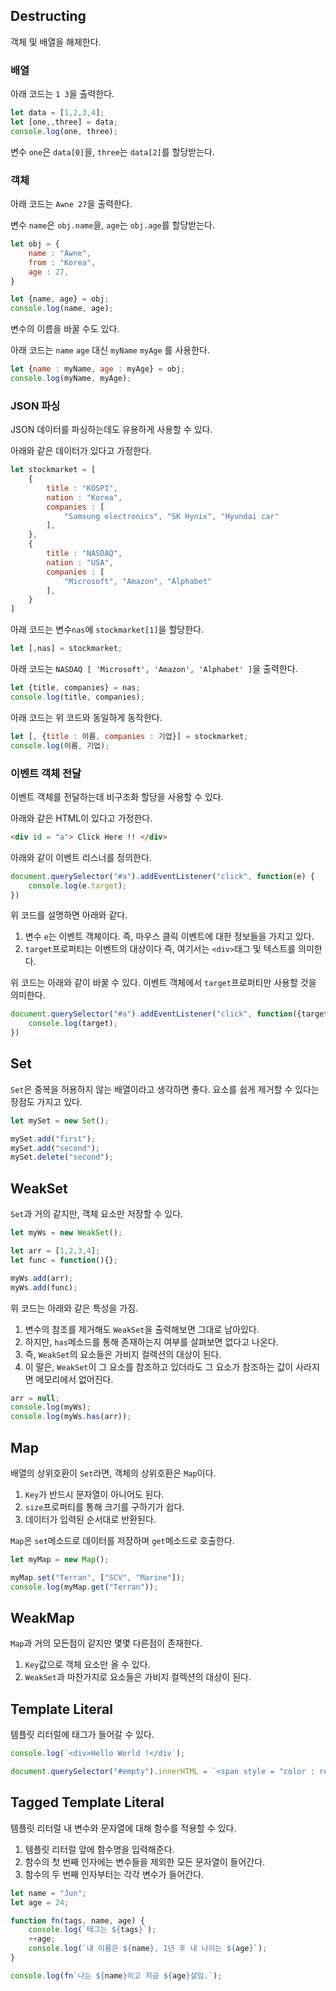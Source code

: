 ## Destructing

객체 및 배열을 해체한다.

### 배열

아래 코드는 `1 3`을 출력한다.
```javascript
let data = [1,2,3,4];
let [one,,three] = data;
console.log(one, three);
```
변수 `one`은 `data[0]`을, `three`는 `data[2]`를 할당받는다.

### 객체

아래 코드는 `Awne 27`을 출력한다.

변수 `name`은 `obj.name`을, `age`는 `obj.age`를 할당받는다.
```javascript
let obj = {
    name : "Awne",
    from : "Korea",
    age : 27,
}

let {name, age} = obj;
console.log(name, age);
```

변수의 이름을 바꿀 수도 있다.

아래 코드는 `name` `age` 대신 `myName` `myAge` 를 사용한다.
```javascript
let {name : myName, age : myAge} = obj;
console.log(myName, myAge);
```

### JSON 파싱

JSON 데이터를 파싱하는데도 유용하게 사용할 수 있다.

아래와 같은 데이터가 있다고 가정한다.
```javascript
let stockmarket = [
    {
        title : "KOSPI",
        nation : "Korea",
        companies : [
            "Samsung electronics", "SK Hynix", "Hyundai car"
        ],
    },
    {
        title : "NASDAQ",
        nation : "USA",
        companies : [
            "Microsoft", "Amazon", "Alphabet"
        ],
    }
]
```

아래 코드는 변수`nas`에 `stockmarket[1]`을 할당한다.
```javascript
let [,nas] = stockmarket;
```

아래 코드는 `NASDAQ [ 'Microsoft', 'Amazon', 'Alphabet' ]`을 출력한다.
```javascript
let {title, companies} = nas;
console.log(title, companies);
```

아래 코드는 위 코드와 동일하게 동작한다.
```javascript
let [, {title : 이름, companies : 기업}] = stockmarket;
console.log(이름, 기업);
```

### 이벤트 객체 전달

이벤트 객체를 전달하는데 비구조화 할당을 사용할 수 있다.

아래와 같은 HTML이 있다고 가정한다.
```html
<div id = "a"> Click Here !! </div>
```

아래와 같이 이벤트 리스너를 정의한다.
```javascript
document.querySelector("#a").addEventListener("click", function(e) {
    console.log(e.target);
})
```
위 코드를 설명하면 아래와 같다.
1. 변수 `e`는 이벤트 객체이다. 즉, 마우스 클릭 이벤트에 대한 정보들을 가지고 있다.
2. `target`프로퍼티는 이벤트의 대상이다 즉, 여기서는 `<div>`태그 및 텍스트를 의미한다.

위 코드는 아래와 같이 바꿀 수 있다. 이벤트 객체에서 `target`프로퍼티만 사용할 것을 의미한다.
```javascript
document.querySelector("#a").addEventListener("click", function({target}) {
    console.log(target);
})
```

## Set

`Set`은 중복을 허용하지 않는 배열이라고 생각하면 좋다. 요소를 쉽게 제거할 수 있다는 장점도 가지고 있다.

```javascript
let mySet = new Set();

mySet.add("first");
mySet.add("second");
mySet.delete("second");
```

## WeakSet

`Set`과 거의 같지만, 객체 요소만 저장할 수 있다.
```javascript
let myWs = new WeakSet();

let arr = [1,2,3,4];
let func = function(){};

myWs.add(arr);
myWs.add(func);
```
위 코드는 아래와 같은 특성을 가짐.

1. 변수의 참조를 제거해도 `WeakSet`을 출력해보면 그대로 남아있다.
2. 하지만, `has`메소드를 통해 존재하는지 여부를 살펴보면 없다고 나온다.
3. 즉, `WeakSet`의 요소들은 가비지 컬렉션의 대상이 된다.
4. 이 말은, `WeakSet`이 그 요소를 참조하고 있더라도 그 요소가 참조하는 값이 사라지면 메모리에서 없어진다.
```javascript
arr = null;
console.log(myWs);
console.log(myWs.has(arr));
```

## Map

배열의 상위호환이 `Set`라면, 객체의 상위호환은 `Map`이다.

1. `Key`가 반드시 문자열이 아니어도 된다.
2. `size`프로퍼티를 통해 크기를 구하기가 쉽다.
3. 데이터가 입력된 순서대로 반환된다.

`Map`은 `set`메소드로 데이터를 저장하며 `get`메소드로 호출한다.
```javascript
let myMap = new Map();

myMap.set("Terran", ["SCV", "Marine"]);
console.log(myMap.get("Terran"));
```

## WeakMap

`Map`과 거의 모든점이 같지만 몇몇 다른점이 존재한다.

1. `Key`값으로 객체 요소만 올 수 있다.
2. `WeakSet`과 마찬가지로 요소들은 가비지 컬렉션의 대상이 된다.

## Template Literal

템플릿 리터럴에 태그가 들어갈 수 있다.
```javascript
console.log(`<div>Hello World !</div`);

document.querySelector("#empty").innerHTML = `<span style = "color : red">Hello World !</span>`
```

## Tagged Template Literal

템플릿 리터럴 내 변수와 문자열에 대해 함수를 적용할 수 있다.

1. 템플릿 리터럴 앞에 함수명을 입력해준다.
2. 함수의 첫 번째 인자에는 변수들을 제외한 모든 문자열이 들어간다.
3. 함수의 두 번째 인자부터는 각각 변수가 들어간다.
```javascript
let name = "Jun";
let age = 24;

function fn(tags, name, age) {
    console.log(`태그는 ${tags}`);
    ++age;
    console.log(`내 이름은 ${name}, 1년 후 내 나이는 ${age}`);
}

console.log(fn`나는 ${name}이고 지금 ${age}살임.`);
```
